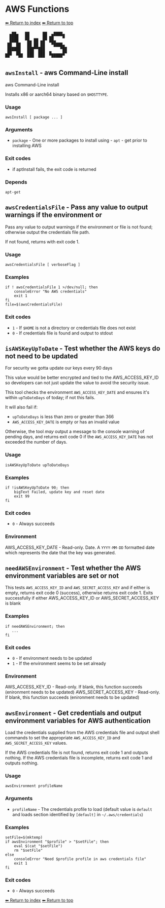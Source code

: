 # AWS Functions

[⬅ Return to index](index.md)
[⬅ Return to top](../index.md)

       ▄▄    ▄▄      ▄▄   ▄▄▄▄
      ████   ██      ██ ▄█▀▀▀▀█
      ████   ▀█▄ ██ ▄█▀ ██▄
     ██  ██   ██ ██ ██   ▀████▄
     ██████   ███▀▀███       ▀██
    ▄██  ██▄  ███  ███  █▄▄▄▄▄█▀
    ▀▀    ▀▀  ▀▀▀  ▀▀▀   ▀▀▀▀▀


## `awsInstall` - aws Command-Line install

aws Command-Line install

Installs x86 or aarch64 binary based on `$HOSTTYPE`.

### Usage

    awsInstall [ package ... ]

### Arguments

- `package` - One or more packages to install using - `apt` - get prior to installing AWS

### Exit codes

- if aptInstall fails, the exit code is returned

### Depends

    apt-get

## `awsCredentialsFile` - Pass any value to output warnings if the environment or

Pass any value to output warnings if the environment or file is not found; otherwise
output the credentials file path.

If not found, returns with exit code 1.

### Usage

    awsCredentialsFile [ verboseFlag ]

### Examples

    if ! awsCredentialsFile 1 >/dev/null; then
        consoleError "No AWS credentials"
        exit 1
    fi
    file=$(awsCredentialsFile)

### Exit codes

- `1` - If `$HOME` is not a directory or credentials file does not exist
- `0` - If credentials file is found and output to stdout

## `isAWSKeyUpToDate` - Test whether the AWS keys do not need to be updated

For security we gotta update our keys every 90 days

This value would be better encrypted and tied to the AWS_ACCESS_KEY_ID so developers
can not just update the value to avoid the security issue.

This tool checks the environment `AWS_ACCESS_KEY_DATE` and ensures it's within `upToDateDays` of today; if not this fails.

It will also fail if:

- `upToDateDays` is less than zero or greater than 366
- `AWS_ACCESS_KEY_DATE` is empty or has an invalid value

Otherwise, the tool *may* output a message to the console warning of pending days, and returns exit code 0 if the `AWS_ACCESS_KEY_DATE` has not exceeded the number of days.

### Usage

    isAWSKeyUpToDate upToDateDays

### Examples

    if !isAWSKeyUpToDate 90; then
        bigText Failed, update key and reset date
        exit 99
    fi

### Exit codes

- `0` - Always succeeds

### Environment

AWS_ACCESS_KEY_DATE - Read-only. Date. A `YYYY-MM-DD` formatted date which represents the date that the key was generated.

## `needAWSEnvironment` - Test whether the AWS environment variables are set or not

This tests `AWS_ACCESS_KEY_ID` and `AWS_SECRET_ACCESS_KEY` and if either is empty, returns exit code 0 (success), otherwise returns exit code 1.
Exits successfully if either AWS_ACCESS_KEY_ID or AWS_SECRET_ACCESS_KEY is blank

### Examples

    if needAWSEnvironment; then
       ...
    fi

### Exit codes

- `0` - If environment needs to be updated
- `1` - If the environment seems to be set already

### Environment

AWS_ACCESS_KEY_ID - Read-only. If blank, this function succeeds (enironment needs to be updated)
AWS_SECRET_ACCESS_KEY - Read-only. If blank, this function succeeds (enironment needs to be updated)

## `awsEnvironment` - Get credentials and output environment variables for AWS authentication

Load the credentials supplied from the AWS credentials file and output shell commands to set the appropriate `AWS_ACCESS_KEY_ID` and `AWS_SECRET_ACCESS_KEY` values.

If the AWS credentials file is not found, returns exit code 1 and outputs nothing.
If the AWS credentials file is incomplete, returns exit code 1 and outputs nothing.

### Usage

    awsEnvironment profileName

### Arguments

- `profileName` - The credentials profile to load (default value is `default` and loads section identified by `[default]` in `~/.aws/credentials`)

### Examples

    setFile=$(mktemp)
    if awsEnvironment "$profile" > "$setFile"; then
        eval $(cat "$setFile")
        rm "$setFile"
    else
        consoleError "Need $profile profile in aws credentials file"
        exit 1
    fi

### Exit codes

- `0` - Always succeeds

[⬅ Return to index](index.md)
[⬅ Return to top](../index.md)